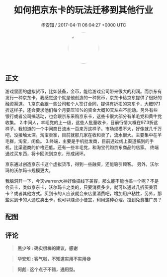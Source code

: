<h1 align="center">如何把京东卡的玩法迁移到其他行业</h1>
<p align="center">
    <a>华安知 / 2017-04-11 06:04:27 &#43;0000 UTC</a>
</p>

<div align="center">
    <img src="https://images.zsxq.com/Fm7bP4XMvj4gIAYjzyW97pXQuFj8?e=1590940799&amp;token=kIxbL07-8jAj8w1n4s9zv64FuZZNEATmlU_Vm6zD:OAu6gNkEjQ17LtLtXuKQkaFkk2w=" width="100" height="100" style="border:1px solid;border-radius:50%; color:#ffffff"/>
</div>

## 正文

<div>
  游戏里面的虚拟货币，比如装备，金币，能给游戏公司带来很大的利润。而京东有发行一种京东卡，我感觉这个就是他创造的一种货币，京东卡给京东提供了很好的融资渠道。
1.京东会跟一些公司和个人签订合同，提供有折扣的京东卡，大概97.1折这样子，还会要求他们每个月要压10%的资金大概10天左右不能动。另外有些银行或者公司搞活动，也会跟京东采购京东卡，这些卡很大部分有羊毛党和黄牛党收集。
2.中间人，羊毛党的上一级，这些人批量收卡，目前行情大概在97.3折这样子。我知道的一个中间商日流水一百来万这样子。市场规模不大，好像就几千万吧，没接触太深。淘宝卖家，目前就那几家在收和卖了，流水很大。主要集中在羊毛群，淘宝，闲鱼。
3.终端，主要是手机批发商，目前通过线上渠道搞到的手机，比渠道商的价格还低。还有一些羊毛党，和淘宝代购京东商品的店家。
终端通过买东西，将卡回流到京东，形成闭环。

京东通过创造京东卡这个虚拟货币，得到一些融资，还能吸引顾客。
另外，沃尔玛的沃尔玛卡规模更大。

我脑洞开一下，今天warren大神好像搞线下美容，那么能不能也搞一个呢？不是会员卡，类似京东卡，沃尔玛卡之类的，只要消费多少，就可以通过几折买美容卡？或者其他方式。买到卡的人应该就会来店里消费吧，增加用户粘性，另外，那些买到卡的人通过卖出卡，也可以赚点小便宜，利用这种心理，拉到免费推广员？
</div>

## 配图
<div class="image" align="center">

</div>

## 评论

<div align="left">
<div>

<blockquote >
<span> <strong>黑少爷 : 确实很棒的建议，感谢 </strong></span>
</blockquote>

<blockquote >
<span> <strong>华安知 : 客气啦，不知道实用不实用😅 </strong></span>
</blockquote>

<blockquote >
<span> <strong>阿彪 : 这个点子不错，通用型。 </strong></span>
</blockquote>

</div>
</div>